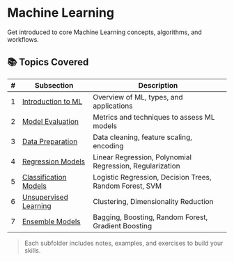 # Machine Learning

Get introduced to core Machine Learning concepts, algorithms, and workflows.

## 📚 Topics Covered

| #   | Subsection               | Description                                                      |
|-----|-------------------------|------------------------------------------------------------------|
| 1   | [Introduction to ML](./1.%20Introduction%20to%20ML)             | Overview of ML, types, and applications                          |
| 2   | [Model Evaluation](./2.%20Model%20Evaluation)                   | Metrics and techniques to assess ML models                       |
| 3   | [Data Preparation](./3.%20Data%20Preparation)                   | Data cleaning, feature scaling, encoding                         |
| 4   | [Regression Models](./4.%20Regression%20Models)                 | Linear Regression, Polynomial Regression, Regularization        |
| 5   | [Classification Models](./5.%20Classification%20Models)         | Logistic Regression, Decision Trees, Random Forest, SVM         |
| 6   | [Unsupervised Learning](./6.%20Unsupervised%20Learning)         | Clustering, Dimensionality Reduction                             |
| 7   | [Ensemble Models](./7.%20Ensemble%20Models)                     | Bagging, Boosting, Random Forest, Gradient Boosting             |

> Each subfolder includes notes, examples, and exercises to build your skills.
